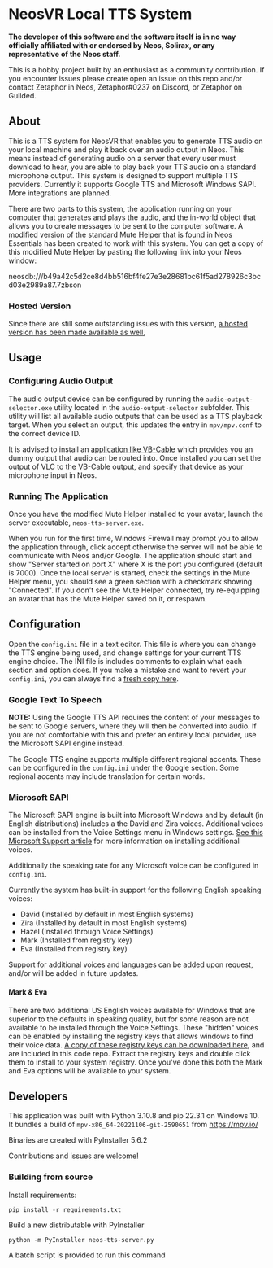 # NeosVR Local TTS System

**The developer of this software and the software itself is in no way officially affiliated with or endorsed by Neos, Solirax, or any representative of the Neos staff.**

This is a hobby project built by an enthusiast as a community contribution. If you encounter issues please create open an issue on this repo and/or contact Zetaphor in Neos, Zetaphor#0237 on Discord, or Zetaphor on Guilded.

## About

This is a TTS system for NeosVR that enables you to generate TTS audio on your local machine and play it back over an audio output in Neos.
This means instead of generating audio on a server that every user must download to hear, you are able to play back your TTS audio on a standard microphone output.
This system is designed to support multiple TTS providers. Currently it supports Google TTS and Microsoft Windows SAPI. More integrations are planned.

There are two parts to this system, the application running on your computer that generates and plays the audio, and the in-world object that allows you to
create messages to be sent to the computer software. A modified version of the standard Mute Helper that is found in Neos Essentials has been created to work with this system.
You can get a copy of this modified Mute Helper by pasting the following link into your Neos window:

neosdb:///b49a42c5d2ce8d4bb516bf4fe27e3e28681bc61f5ad278926c3bcd03e2989a87.7zbson

### Hosted Version

Since there are still some outstanding issues with this version, [a hosted version has been made available as well.](https://github.com/Zetaphor/neos-hosted-tts)

## Usage

### Configuring Audio Output

The audio output device can be configured by running the `audio-output-selector.exe` utility located in the `audio-output-selector` subfolder. This utility will list all available audio outputs that can be used as a TTS playback target.
When you select an output, this updates the entry in `mpv/mpv.conf` to the correct device ID.

It is advised to install an [application like VB-Cable](https://vb-audio.com/Cable/) which provides you an dummy output that audio can be routed into.
Once installed you can set the output of VLC to the VB-Cable output, and specify that device as your microphone input in Neos.

### Running The Application

Once you have the modified Mute Helper installed to your avatar, launch the server executable, `neos-tts-server.exe`.

When you run for the first time, Windows Firewall may prompt you to allow the application through, click accept otherwise the server will not be able to communicate with Neos and/or Google.
The application should start and show "Server started on port X" where X is the port you configured (default is 7000).
Once the local server is started, check the settings in the Mute Helper menu, you should see a green section with a checkmark showing "Connected".
If you don't see the Mute Helper connected, try re-equipping an avatar that has the Mute Helper saved on it, or respawn.


## Configuration

Open the `config.ini` file in a text editor. This file is where you can change the TTS engine being used, and change settings for your current TTS engine choice. The INI file is includes comments to explain what each section and option does. If you make a mistake and want to revert your `config.ini`, you can always find a [fresh copy here](https://raw.githubusercontent.com/Zetaphor/neos-local-tts/master/config.ini).

### Google Text To Speech

**NOTE:** Using the Google TTS API requires the content of your messages to be sent to Google servers, where they will then be converted into audio. If you are not comfortable with this and prefer an entirely local provider, use the Microsoft SAPI engine instead.

The Google TTS engine supports multiple different regional accents. These can be configured in the `config.ini` under the Google section. Some regional accents may include translation for certain words.


### Microsoft SAPI

The Microsoft SAPI engine is built into Microsoft Windows and by default (in English distributions) includes a the David and Zira voices. Additional voices can be installed from the Voice Settings menu in Windows settings. [See this Microsoft Support article](https://support.microsoft.com/en-us/topic/download-voices-for-immersive-reader-read-mode-and-read-aloud-4c83a8d8-7486-42f7-8e46-2b0fdf753130) for more information on installing additional voices.

Additionally the speaking rate for any Microsoft voice can be configured in `config.ini`.

Currently the system has built-in support for the following English speaking voices:

* David (Installed by default in most English systems)
* Zira (Installed by default in most English systems)
* Hazel (Installed through Voice Settings)
* Mark (Installed from registry key)
* Eva (Installed from registry key)

Support for additional voices and languages can be added upon request, and/or will be added in future updates.

#### **Mark & Eva**

There are two additional US English voices available for Windows that are superior to the defaults in speaking quality, but for some reason are not available to be installed through the Voice Settings. These "hidden" voices can be enabled by installing the registry keys that allows windows to find their voice data. [A copy of these registry keys can be downloaded here](https://github.com/Zetaphor/neos-local-tts/raw/master/enable-eva-mark-voice-windows10.zip), and are included in this code repo. Extract the registry keys and double click them to install to your system registry. Once you've done this both the Mark and Eva options will be available to your system.


## Developers

This application was built with Python 3.10.8 and pip 22.3.1 on Windows 10.
It bundles a build of `mpv-x86_64-20221106-git-2590651` from https://mpv.io/

Binaries are created with PyInstaller 5.6.2

Contributions and issues are welcome!

### Building from source

Install requirements:

```pip install -r requirements.txt```

Build a new distributable with PyInstaller

```python -m PyInstaller neos-tts-server.py```

A batch script is provided to run this command

